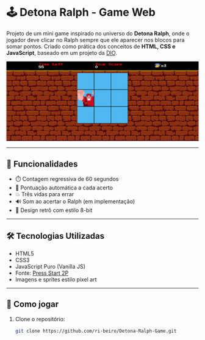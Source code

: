 # 🕹️ Detona Ralph - Game Web

Projeto de um mini game inspirado no universo do **Detona Ralph**, onde o jogador deve clicar no Ralph sempre que ele aparecer nos blocos para somar pontos. Criado como prática dos conceitos de **HTML, CSS e JavaScript**, baseado em um projeto da [DIO](https://www.dio.me/).

![Detona Ralph Gameplay](./assets/images/screenshot.png)

---

## 🚀 Funcionalidades

- ⏱️ Contagem regressiva de 60 segundos
- 🎯 Pontuação automática a cada acerto
- 💥 Três vidas para errar
- 🔊 Som ao acertar o Ralph (em implementação)
- 👾 Design retrô com estilo 8-bit

---

## 🛠️ Tecnologias Utilizadas

- HTML5
- CSS3
- JavaScript Puro (Vanilla JS)
- Fonte: [Press Start 2P](https://fonts.google.com/specimen/Press+Start+2P)
- Imagens e sprites estilo pixel art

---

## 🧩 Como jogar

1. Clone o repositório:
   ```bash
   git clone https://github.com/ri-beiro/Detona-Ralph-Game.git
